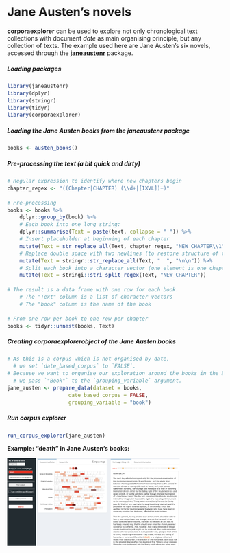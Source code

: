 Jane Austen’s novels
================

**corporaexplorer** can be used to explore not only chronological text
collections with document *date* as main organising principle, but any
collection of texts. The example used here are Jane Austen’s six novels,
accessed through the
[**janeaustenr**](https://github.com/juliasilge/janeaustenr) package.

##### Loading packages

``` r
library(janeaustenr)
library(dplyr)
library(stringr)
library(tidyr)
library(corporaexplorer)
```

##### Loading the Jane Austen books from the **janeaustenr** package

``` r
books <- austen_books()
```

##### Pre-processing the text (a bit quick and dirty)

``` r
# Regular expression to identify where new chapters begin
chapter_regex <- "((Chapter|CHAPTER) (\\d+|[IXVL])+)"

# Pre-processing
books <- books %>%
    dplyr::group_by(book) %>%
    # Each book into one long string:
    dplyr::summarise(Text = paste(text, collapse = " ")) %>%
    # Insert placeholder at beginning of each chapter
    mutate(Text = str_replace_all(Text, chapter_regex, "NEW_CHAPTER\\1")) %>%
    # Replace double space with two newlines (to restore structure of the text):
    mutate(Text = stringr::str_replace_all(Text, "  ", "\n\n")) %>%
    # Split each book into a character vector (one element is one chapter):
    mutate(Text = stringi::stri_split_regex(Text, "NEW_CHAPTER"))

# The result is a data frame with one row for each book.
    # The "Text" column is a list of character vectors
    # The "book" column is the name of the book

# From one row per book to one row per chapter
books <- tidyr::unnest(books, Text)
```

##### Creating corporaexplorerobject of the Jane Austen books

``` r
# As this is a corpus which is not organised by date,
  # we set `date_based_corpus` to `FALSE`.
# Because we want to organise our exploration around the books in the Bible,
  # we pass `"Book"` to the `grouping_variable` argument.
jane_austen <- prepare_data(dataset = books,
                    date_based_corpus = FALSE,
                    grouping_variable = "book")
```

##### Run corpus explorer

``` r
run_corpus_explorer(jane_austen)
```

**Example: “death” in Jane Austen’s books:**

<img src="../man/figures/austen_death.png" width="80%" />
